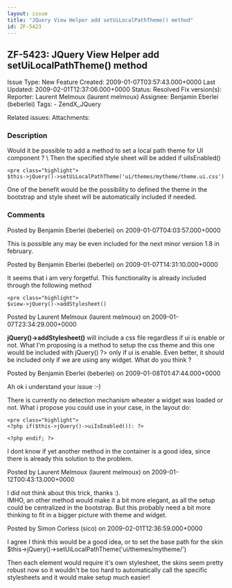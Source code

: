 ```yaml
---
layout: issue
title: "JQuery View Helper add setUiLocalPathTheme() method"
id: ZF-5423
---
```


ZF-5423: JQuery View Helper add setUiLocalPathTheme() method
------------------------------------------------------------

 Issue Type: New Feature Created: 2009-01-07T03:57:43.000+0000 Last Updated: 2009-02-01T12:37:06.000+0000 Status: Resolved Fix version(s): 
 Reporter:  Laurent Melmoux (laurent melmoux)  Assignee:  Benjamin Eberlei (beberlei)  Tags: - ZendX\_JQuery
 
 Related issues: 
 Attachments: 
### Description

Would it be possible to add a method to set a local path theme for UI component ? \\ Then the specified style sheet will be added if uiIsEnabled()

 
    <pre class="highlight">
    $this->jQuery()->setUiLocalPathTheme('ui/themes/mytheme/theme.ui.css')


One of the benefit would be the possibility to defined the theme in the bootstrap and style sheet will be automatically included if needed.

 

 

### Comments

Posted by Benjamin Eberlei (beberlei) on 2009-01-07T04:03:57.000+0000

This is possible any may be even included for the next minor version 1.8 in february.

 

 

Posted by Benjamin Eberlei (beberlei) on 2009-01-07T14:31:10.000+0000

It seems that i am very forgetful. This functionality is already included through the following method

 
    <pre class="highlight">
    $view->jQuery()->addStylesheet()


 

 

Posted by Laurent Melmoux (laurent melmoux) on 2009-01-07T23:34:29.000+0000

**jQuery()->addStylesheet()** will include a css file regardless if ui is enable or not. What I'm proposing is a method to setup the css theme and this one would be included with <?= $view->jQuery() ?> only if ui is enable. Even better, it should be included only if we are using any widget. What do you think ?

 

 

Posted by Benjamin Eberlei (beberlei) on 2009-01-08T01:47:44.000+0000

Ah ok i understand your issue :-)

There is currently no detection mechanism wheater a widget was loaded or not. What i propose you could use in your case, in the layout do:

 
    <pre class="highlight">
    <?php if($this->jQuery()->uiIsEnabled()): ?>
    
    <?php endif; ?>


I dont know if yet another method in the container is a good idea, since there is already this solution to the problem.

 

 

Posted by Laurent Melmoux (laurent melmoux) on 2009-01-12T00:43:13.000+0000

I did not think about this trick, thanks :).  
 IMHO, an other method would make it a bit more elegant, as all the setup could be centralized in the bootstrap. But this probably need a bit more thinking to fit in a bigger picture with theme and widget.

 

 

Posted by Simon Corless (sico) on 2009-02-01T12:36:59.000+0000

I agree I think this would be a good idea, or to set the base path for the skin $this->jQuery()->setUiLocalPathTheme('ui/themes/mytheme/')

Then each element would require it's own stylesheet, the skins seem pretty robust now so it wouldn't be too hard to automatically call the specific stylesheets and it would make setup much easier!

 

 
